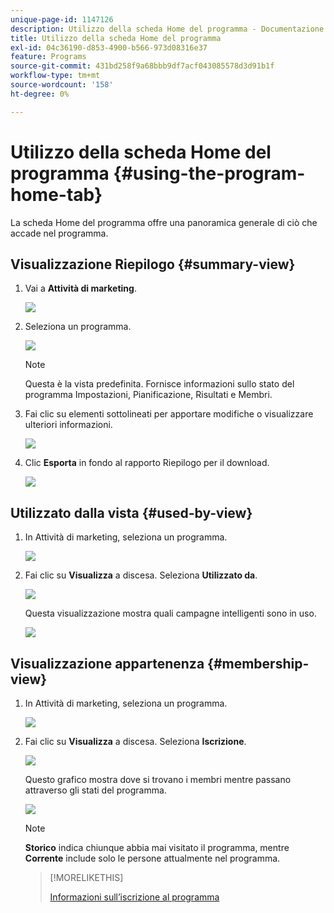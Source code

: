 ```yaml
---
unique-page-id: 1147126
description: Utilizzo della scheda Home del programma - Documentazione di Marketo - Documentazione del prodotto
title: Utilizzo della scheda Home del programma
exl-id: 04c36190-d853-4900-b566-973d08316e37
feature: Programs
source-git-commit: 431bd258f9a68bbb9df7acf043085578d3d91b1f
workflow-type: tm+mt
source-wordcount: '158'
ht-degree: 0%

---
```


# Utilizzo della scheda Home del programma {#using-the-program-home-tab}

La scheda Home del programma offre una panoramica generale di ciò che accade nel programma.

## Visualizzazione Riepilogo {#summary-view}

1. Vai a **Attività di marketing**.

   ![](assets/login-marketing-activities-1.png)

1. Seleziona un programma.

   ![](assets/image2014-9-18-17-3a1-3a55.png)

   >[!NOTE]
   >
   >Questa è la vista predefinita. Fornisce informazioni sullo stato del programma Impostazioni, Pianificazione, Risultati e Membri.

1. Fai clic su elementi sottolineati per apportare modifiche o visualizzare ulteriori informazioni.

   ![](assets/image2014-9-18-17-3a2-3a53.png)

1. Clic **Esporta** in fondo al rapporto Riepilogo per il download.

   ![](assets/image2014-9-18-17-3a3-3a47.png)

## Utilizzato dalla vista {#used-by-view}

1. In Attività di marketing, seleziona un programma.

   ![](assets/image2014-9-18-17-3a4-3a24.png)

1. Fai clic su **Visualizza** a discesa. Seleziona **Utilizzato da**.

   ![](assets/image2014-9-18-17-3a5-3a2.png)

   Questa visualizzazione mostra quali campagne intelligenti sono in uso.

   ![](assets/image2014-9-18-17-3a6-3a4.png)

## Visualizzazione appartenenza {#membership-view}

1. In Attività di marketing, seleziona un programma.

   ![](assets/image2014-9-18-17-3a7-3a25.png)

1. Fai clic su **Visualizza** a discesa. Seleziona **Iscrizione**.

   ![](assets/image2014-9-18-17-3a7-3a49.png)

   Questo grafico mostra dove si trovano i membri mentre passano attraverso gli stati del programma.

   ![](assets/image2014-9-18-17-3a8-3a1.png)

   >[!NOTE]
   >
   >**Storico** indica chiunque abbia mai visitato il programma, mentre **Corrente** include solo le persone attualmente nel programma.

   >[!MORELIKETHIS]
   >
   >[Informazioni sull’iscrizione al programma](/help/marketo/product-docs/core-marketo-concepts/programs/creating-programs/understanding-program-membership.md)

